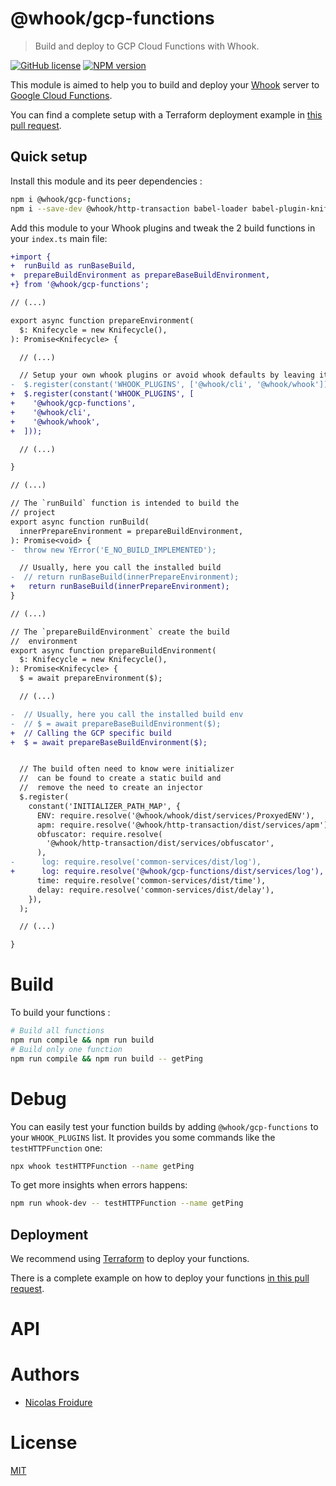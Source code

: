 [//]: # ( )
[//]: # (This file is automatically generated by a `metapak`)
[//]: # (module. Do not change it  except between the)
[//]: # (`content:start/end` flags, your changes would)
[//]: # (be overridden.)
[//]: # ( )
# @whook/gcp-functions
> Build and deploy to GCP Cloud Functions with Whook.

[![GitHub license](https://img.shields.io/badge/license-MIT-blue.svg)](https://github.com/nfroidure/whook/blob/master/packages/whook-gcp-functions/LICENSE)
[![NPM version](https://badge.fury.io/js/%40whook%2Fgcp-functions.svg)](https://npmjs.org/package/@whook/gcp-functions)


[//]: # (::contents:start)

This module is aimed to help you to build and deploy your
 [Whook](https://github.com/nfroidure/whook) server
 to [Google Cloud Functions](https://cloud.google.com/functions).

You can find a complete setup with a Terraform deployment example in
 [this pull request](https://github.com/nfroidure/whook/pull/66).

## Quick setup

Install this module and its peer dependencies :
```sh
npm i @whook/gcp-functions;
npm i --save-dev @whook/http-transaction babel-loader babel-plugin-knifecycle webpack
```

Add this module to your Whook plugins and tweak the 2 build functions
 in your `index.ts` main file:
```diff
+import {
+  runBuild as runBaseBuild,
+  prepareBuildEnvironment as prepareBaseBuildEnvironment,
+} from '@whook/gcp-functions';

// (...)

export async function prepareEnvironment(
  $: Knifecycle = new Knifecycle(),
): Promise<Knifecycle> {

  // (...)

  // Setup your own whook plugins or avoid whook defaults by leaving it empty
-  $.register(constant('WHOOK_PLUGINS', ['@whook/cli', '@whook/whook']));
+  $.register(constant('WHOOK_PLUGINS', [
+    '@whook/gcp-functions',
+    '@whook/cli',
+    '@whook/whook',
+  ]));

  // (...)

}

// (...)

// The `runBuild` function is intended to build the
// project
export async function runBuild(
  innerPrepareEnvironment = prepareBuildEnvironment,
): Promise<void> {
-  throw new YError('E_NO_BUILD_IMPLEMENTED');

  // Usually, here you call the installed build
-  // return runBaseBuild(innerPrepareEnvironment);
+   return runBaseBuild(innerPrepareEnvironment);
}

// (...)

// The `prepareBuildEnvironment` create the build
//  environment
export async function prepareBuildEnvironment(
  $: Knifecycle = new Knifecycle(),
): Promise<Knifecycle> {
  $ = await prepareEnvironment($);

  // (...)

-  // Usually, here you call the installed build env
-  // $ = await prepareBaseBuildEnvironment($);
+  // Calling the GCP specific build
+  $ = await prepareBaseBuildEnvironment($);


  // The build often need to know were initializer
  //  can be found to create a static build and
  //  remove the need to create an injector
  $.register(
    constant('INITIALIZER_PATH_MAP', {
      ENV: require.resolve('@whook/whook/dist/services/ProxyedENV'),
      apm: require.resolve('@whook/http-transaction/dist/services/apm'),
      obfuscator: require.resolve(
        '@whook/http-transaction/dist/services/obfuscator',
      ),
-      log: require.resolve('common-services/dist/log'),
+      log: require.resolve('@whook/gcp-functions/dist/services/log'),
      time: require.resolve('common-services/dist/time'),
      delay: require.resolve('common-services/dist/delay'),
    }),
  );

  // (...)

} 
```

# Build

To build your functions :
```sh
# Build all functions
npm run compile && npm run build
# Build only one function
npm run compile && npm run build -- getPing
```

# Debug

You can easily test your function builds by adding `@whook/gcp-functions`
 to your `WHOOK_PLUGINS` list. It provides you some commands like
 the `testHTTPFunction` one:
```sh
npx whook testHTTPFunction --name getPing
```

To get more insights when errors happens:
```sh
npm run whook-dev -- testHTTPFunction --name getPing
```

## Deployment

We recommend using [Terraform](https://terraform.io) to deploy your
 functions.

There is a complete example on how to deploy your functions
 [in this pull request](https://github.com/nfroidure/whook/pull/54).

[//]: # (::contents:end)

# API

# Authors
- [Nicolas Froidure](http://insertafter.com/en/index.html)

# License
[MIT](https://github.com/nfroidure/whook/blob/master/packages/whook-gcp-functions/LICENSE)
